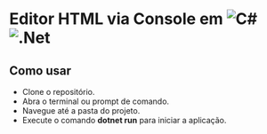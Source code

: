 # Editor HTML via Console em ![C#](https://img.shields.io/badge/c%23-%23239120.svg?style=for-the-badge&logo=csharp&logoColor=white) ![.Net](https://img.shields.io/badge/.NET-5C2D91?style=for-the-badge&logo=.net&logoColor=white)

## Como usar
- Clone o repositório.
- Abra o terminal ou prompt de comando.
- Navegue até a pasta do projeto.
- Execute o comando **dotnet run** para iniciar a aplicação.